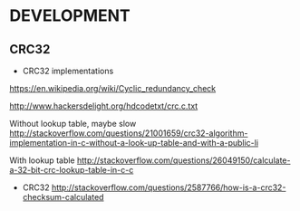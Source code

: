 DEVELOPMENT
================

CRC32
----------------

* CRC32 implementations

https://en.wikipedia.org/wiki/Cyclic_redundancy_check

http://www.hackersdelight.org/hdcodetxt/crc.c.txt

Without lookup table, maybe slow
http://stackoverflow.com/questions/21001659/crc32-algorithm-implementation-in-c-without-a-look-up-table-and-with-a-public-li

With lookup table
http://stackoverflow.com/questions/26049150/calculate-a-32-bit-crc-lookup-table-in-c-c

* CRC32
http://stackoverflow.com/questions/2587766/how-is-a-crc32-checksum-calculated